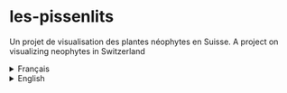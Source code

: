 # les-pissenlits
Un projet de visualisation des plantes néophytes en Suisse.
A project on visualizing neophytes in Switzerland

<details><summary>Français</summary>

 ## Contexte
Nos jeux de données viennent d'[InfoFlora](https://www.infoflora.ch/fr/), fondation d'utilité publique active dans l'information et la promotion des plantes suisses, et d'[InfoSpecies](https://www.infospecies.ch/fr/), association faîtière des Centres de données et d'informations et des Centres de coordination pour la conservation des espèces. 

## Description
 Les formats de ceux-ci sont aussi divers que la flore suisse : API, CSV, XLSX et PDF. Les types de données, eux aussi, sont pluriels : quantitatifs comme qualitatifs. 
 <!-- ajouter attribut et type de données -->

## But
 À travers ce projet, nous souhaitons sensibiliser sur la menace posée par certaines plantes invasives envers les plantes indigènes ; et comment leur prolifération peut endommager l'éco-système.

## Classification des données
Le jeu de données que nous avons extrait d'Infoflora se compose de 4 catégories principales de données.
**Qualitative :**
    - Nominale : Cantons recensés
    - Ordinale : Invasive / Potentiellement invasive
**Quantitative :**
    - Continue : Nombre d'observations
    - Discrète : Première et dernière années d'observation

## Références
[Plants for Meadow Gardens](https://plants.cloudred.com/)  
[Poppy Fields](https://www.poppyfield.org/)  
[Girasol](https://www.behance.net/gallery/219703027/Infografia-Girasol?tracking_source=search_projects%7Cinteractive+infographic&l=16#)  
[Operation Fistula](https://public.tableau.com/app/profile/neil.richards/viz/fistula_16067793430220/MM)  
</details>

<details><summary>English</summary>
 
## Context
 Our data sets come from [InfoFlora](https://www.infoflora.ch/en/), a public foundation active in the promotion and information of Switzerland's plants, and [InfoSpecies](https://www.infospecies.ch/fr/, an umbrella organization of Data Centers and informations and Coordinations Centers for species conservation.

## Description
 Their formats are as diverse as swiss flora : API, CSV, XLSX and PDF. Their types too are plural : 
 <!-- add attibutes and datatypes-->

## Goal 
 Through this work, we aim to raise awareness on the threats posed by invasive plants on indigenous plants, and how the proliferation can damage the fragile ecosystem.

## Data classification
We have established 4 main categories of data based on Infoflora dataset.
**Qualitative :**
    - Nominal : States registered
    - Ordinal : Invasive / Potientially invasive
**Quantitative :**
    - Continuous : Number of observations
    - Discrete : First and last year of observation

## References
[Plants for Meadow Gardens](https://plants.cloudred.com/)  
[Poppy Fields](https://www.poppyfield.org/)  
[Girasol](https://www.behance.net/gallery/219703027/Infografia-Girasol?tracking_source=search_projects%7Cinteractive+infographic&l=16#)  
[Operation Fistula](https://public.tableau.com/app/profile/neil.richards/viz/fistula_16067793430220/MM)  
</details>
